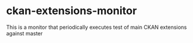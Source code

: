 # ckan-extensions-monitor
This is a monitor that periodically executes test of main CKAN extensions against master
